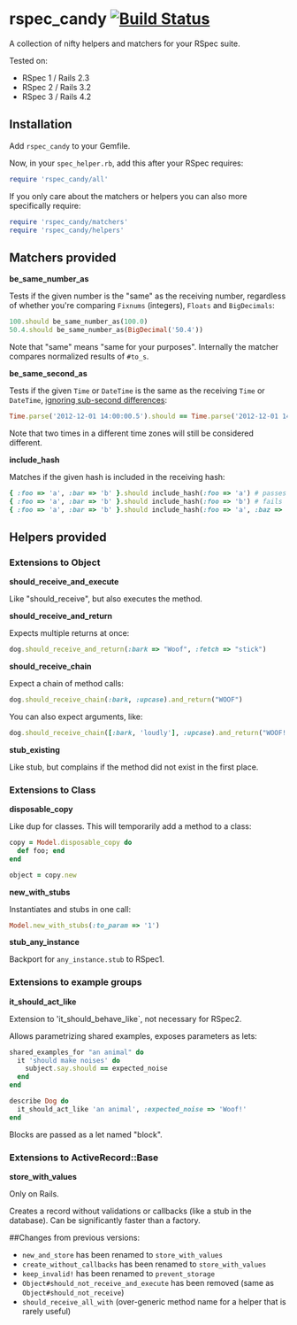 rspec_candy [![Build Status](https://secure.travis-ci.org/makandra/rspec_candy.png?branch=master)](https://travis-ci.org/makandra/rspec_candy)
==========================================

A collection of nifty helpers and matchers for your RSpec suite.

Tested on:

- RSpec 1 / Rails 2.3
- RSpec 2 / Rails 3.2
- RSpec 3 / Rails 4.2


## Installation

Add `rspec_candy` to your Gemfile.

Now, in your `spec_helper.rb`, add this after your RSpec requires:

```ruby
require 'rspec_candy/all'
```

If you only care about the matchers or helpers you can also more specifically require:

```ruby
require 'rspec_candy/matchers'
require 'rspec_candy/helpers'
```

## Matchers provided

**be_same_number_as**

  Tests if the given number is the "same" as the receiving number, regardless of whether you're comparing `Fixnums` (integers), `Floats` and `BigDecimals`:

```ruby
100.should be_same_number_as(100.0)
50.4.should be_same_number_as(BigDecimal('50.4'))
```

  Note that "same" means "same for your purposes". Internally the matcher compares normalized results of `#to_s`.

**be_same_second_as**

  Tests if the given `Time` or `DateTime` is the same as the receiving `Time` or `DateTime`, [ignoring sub-second differences](https://makandracards.com/makandra/1057-why-two-ruby-time-objects-are-not-equal-although-they-appear-to-be):

```ruby
Time.parse('2012-12-01 14:00:00.5').should == Time.parse('2012-12-01 14:00')
```

  Note that two times in a different time zones will still be considered different.

**include_hash**

  Matches if the given hash is included in the receiving hash:

```ruby
{ :foo => 'a', :bar => 'b' }.should include_hash(:foo => 'a') # passes
{ :foo => 'a', :bar => 'b' }.should include_hash(:foo => 'b') # fails
{ :foo => 'a', :bar => 'b' }.should include_hash(:foo => 'a', :baz => 'c') # fails
```

## Helpers provided


### Extensions to **Object**

**should_receive_and_execute**

  Like "should_receive", but also executes the method.


**should_receive_and_return**

  Expects multiple returns at once:

```ruby
dog.should_receive_and_return(:bark => "Woof", :fetch => "stick")
```

**should_receive_chain**

  Expect a chain of method calls:

```ruby
dog.should_receive_chain(:bark, :upcase).and_return("WOOF")
```

  You can also expect arguments, like:

```ruby
dog.should_receive_chain([:bark, 'loudly'], :upcase).and_return("WOOF!!!")
```      
 
**stub_existing**
  
  Like stub, but complains if the method did not exist in the first place.


### Extensions to **Class**

**disposable_copy**

  Like dup for classes. This will temporarily add a method to a class:

```ruby
copy = Model.disposable_copy do
  def foo; end
end

object = copy.new
```

**new_with_stubs**
  
  Instantiates and stubs in one call:

```ruby
Model.new_with_stubs(:to_param => '1')
```

**stub_any_instance**

  Backport for `any_instance.stub` to RSpec1.

 
### Extensions to **example groups**

**it_should_act_like**

  Extension to 'it_should_behave_like`, not necessary for RSpec2.

  Allows parametrizing shared examples, exposes parameters as lets:

```ruby
shared_examples_for "an animal" do
  it 'should make noises' do
    subject.say.should == expected_noise
  end
end

describe Dog do
  it_should_act_like 'an animal', :expected_noise => 'Woof!'
end
```

  Blocks are passed as a let named "block".



### Extensions to **ActiveRecord::Base**

**store_with_values**

  Only on Rails.

  Creates a record without validations or callbacks (like a stub in the database). Can be significantly faster than a factory.



##Changes from previous versions:

- `new_and_store` has been renamed to `store_with_values`
- `create_without_callbacks` has been renamed to `store_with_values`
- `keep_invalid!` has been renamed to `prevent_storage`
- `Object#should_not_receive_and_execute` has been removed (same as `Object#should_not_receive`)
- `should_receive_all_with` (over-generic method name for a helper that is rarely useful)
